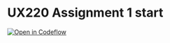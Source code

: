 UX220 Assignment 1 start
===

[![Open in Codeflow](https://developer.stackblitz.com/img/open_in_codeflow.svg)](https:///pr.new/JRice1743/UX220Assignment1
)

